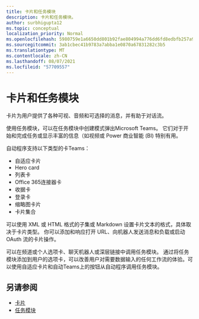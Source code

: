 ```yaml
---
title: 卡片和任务模块
description: 卡片和任务模块。
author: surbhigupta12
ms.topic: conceptual
localization_priority: Normal
ms.openlocfilehash: 5980759e1a6650dd801b92fae804994a776dd6fd8edbfb257a915f9092d7a1f9
ms.sourcegitcommit: 3ab1cbec41b9783a7abba1e0870a67831282c3b5
ms.translationtype: MT
ms.contentlocale: zh-CN
ms.lasthandoff: 08/07/2021
ms.locfileid: "57709557"
---
```

# <a name="cards-and-task-modules"></a>卡片和任务模块

卡片为用户提供了各种可视、音频和可选择的消息，并有助于对话流。

使用任务模块，可以在任务模块中创建模式弹出Microsoft Teams。 它们对于开始和完成任务或显示丰富的信息（如视频或 Power 商业智能 (BI) 特别有用。

自动程序支持以下类型的卡Teams：

* 自适应卡片
* Hero card
* 列表卡
* Office 365连接器卡
* 收据卡
* 登录卡
* 缩略图卡片
* 卡片集合

可以使用 XML 或 HTML 格式的子集或 Markdown 设置卡片文本的格式，具体取决于卡片类型。 你可以添加和响应打开 URL、向机器人发送消息和负载或启动 OAuth 流的卡片操作。

可以在频道或个人选项卡、聊天机器人或深层链接中调用任务模块。 通过将任务模块添加到用户的选项卡，可以改善用户对需要数据输入的任何工作流的体验。可以使用自适应卡片和自动Teams上的按钮从自动程序调用任务模块。

## <a name="see-also"></a>另请参阅

* [卡片](~/task-modules-and-cards/what-are-cards.md)
* [任务模块](~/task-modules-and-cards/what-are-task-modules.md)
